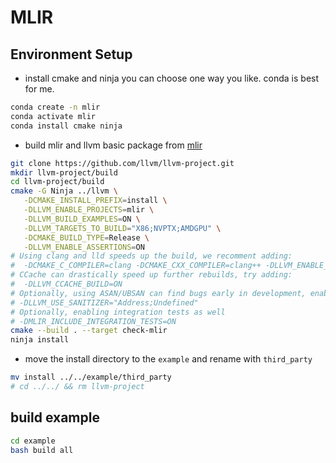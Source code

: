 # MLIR

## Environment Setup

- install cmake and ninja you can choose one way you like. conda is best for me.

```bash
conda create -n mlir
conda activate mlir
conda install cmake ninja
```

- build mlir and llvm basic package from [mlir](https://mlir.llvm.org/getting_started/)

```bash
git clone https://github.com/llvm/llvm-project.git
mkdir llvm-project/build
cd llvm-project/build
cmake -G Ninja ../llvm \
   -DCMAKE_INSTALL_PREFIX=install \
   -DLLVM_ENABLE_PROJECTS=mlir \
   -DLLVM_BUILD_EXAMPLES=ON \
   -DLLVM_TARGETS_TO_BUILD="X86;NVPTX;AMDGPU" \
   -DCMAKE_BUILD_TYPE=Release \
   -DLLVM_ENABLE_ASSERTIONS=ON
# Using clang and lld speeds up the build, we recomment adding:
#  -DCMAKE_C_COMPILER=clang -DCMAKE_CXX_COMPILER=clang++ -DLLVM_ENABLE_LLD=ON
# CCache can drastically speed up further rebuilds, try adding:
#  -DLLVM_CCACHE_BUILD=ON
# Optionally, using ASAN/UBSAN can find bugs early in development, enable with:
# -DLLVM_USE_SANITIZER="Address;Undefined"
# Optionally, enabling integration tests as well
# -DMLIR_INCLUDE_INTEGRATION_TESTS=ON
cmake --build . --target check-mlir
ninja install
```

- move the install directory to the `example` and rename with `third_party`

```bash
mv install ../../example/third_party
# cd ../../ && rm llvm-project
```

## build example

```bash
cd example
bash build all
```
